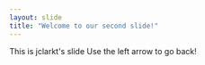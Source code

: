 ```yaml
---
layout: slide
title: "Welcome to our second slide!"
---
```

This is jclarkt's slide
Use the left arrow to go back!
